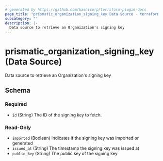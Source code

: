 ```yaml
---
# generated by https://github.com/hashicorp/terraform-plugin-docs
page_title: "prismatic_organization_signing_key Data Source - terraform-provider-prismatic"
subcategory: ""
description: |-
  Data source to retrieve an Organization's signing key
---
```


# prismatic_organization_signing_key (Data Source)

Data source to retrieve an Organization's signing key



<!-- schema generated by tfplugindocs -->
## Schema

### Required

- `id` (String) The ID of the signing key to fetch.

### Read-Only

- `imported` (Boolean) Indicates if the signing key was imported or generated
- `issued_at` (String) The timestamp the signing key was issued at
- `public_key` (String) The public key of the signing key


